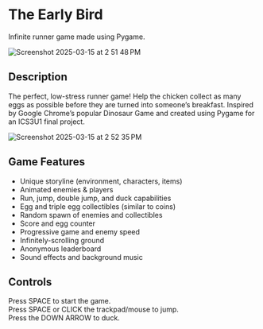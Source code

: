 # The Early Bird 
Infinite runner game made using Pygame. 

![Screenshot 2025-03-15 at 2 51 48 PM](https://github.com/user-attachments/assets/5de0d14d-c122-401a-b409-ad61cdefd6bb)

## Description

The perfect, low-stress runner game! Help the chicken collect as many eggs as possible before they are turned into someone’s breakfast. Inspired by Google Chrome’s popular Dinosaur Game and created using Pygame for an ICS3U1 final project. 


![Screenshot 2025-03-15 at 2 52 35 PM](https://github.com/user-attachments/assets/6eafd7f1-f619-4d29-82d2-87450926e38c)


## Game Features
- Unique storyline (environment, characters, items)
- Animated enemies & players
- Run, jump, double jump, and duck capabilities 
- Egg and triple egg collectibles (similar to coins)
- Random spawn of enemies and collectibles
- Score and egg counter
- Progressive game and enemy speed 
- Infinitely-scrolling ground
- Anonymous leaderboard
- Sound effects and background music

## Controls

Press SPACE to start the game.  
Press SPACE or CLICK the trackpad/mouse to jump.  
Press the DOWN ARROW to duck.  


